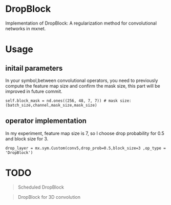 # DropBlock
Implementation of DropBlock: A regularization method for convolutional networks in mxnet.

# Usage
## initail parameters
In your symbol,between convolutional operators, you need to previously compute the feature map size and confirm the mask size, this part will be improved in future commit.
```
self.block_mask = nd.ones((256, 48, 7, 7)) # mask size:(batch_size,channel,mask_size,mask_size)
``` 

## operator implementation
In my experiment, feature map size is 7, so I choose drop probability for 0.5 and block size for 3.
```
drop_layer = mx.sym.Custom(conv5,drop_prob=0.5,block_size=3 ,op_type = 'DropBlock')
```

# TODO
> Scheduled DropBlock

> DropBlock for 3D convolution
